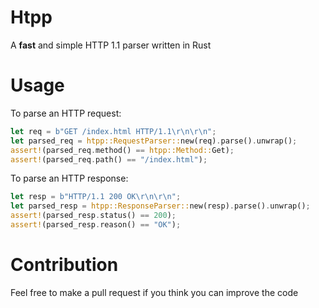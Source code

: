 # Htpp

A **fast** and simple HTTP 1.1 parser written in Rust

# Usage

To parse an HTTP request:

```rust
let req = b"GET /index.html HTTP/1.1\r\n\r\n";
let parsed_req = htpp::RequestParser::new(req).parse().unwrap();
assert!(parsed_req.method() == htpp::Method::Get);
assert!(parsed_req.path() == "/index.html");
```

To parse an HTTP response:

```rust
let resp = b"HTTP/1.1 200 OK\r\n\r\n";
let parsed_resp = htpp::ResponseParser::new(resp).parse().unwrap();
assert!(parsed_resp.status() == 200);
assert!(parsed_resp.reason() == "OK");
```

# Contribution

Feel free to make a pull request if you think you can improve the code

